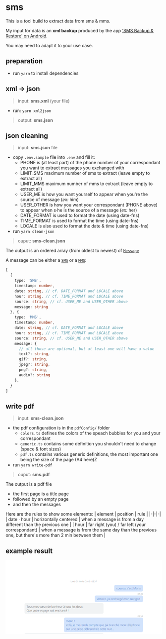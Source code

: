 # sms

This is a tool build to extract data from sms & mms.

My input for data is an **xml backup** produced by the app ['SMS Backup & Restore' on Android](https://play.google.com/store/apps/details?id=com.riteshsahu.SMSBackupRestore).

You may need to adapt it to your use case.

## preparation

- run `yarn` to install dependencies

## xml → json

> input: **sms.xml** (your file)
- run: `yarn xml2json`

> output: **sms.json**

## json cleaning

> input: **sms.json** file

- copy `.env.sample` file into `.env` and fill it:
  - PHONE is (at least part) of the phone number of your correspondant you want to extract messages you exchanged with
  - LIMIT_SMS maximum number of sms to extract (leave empty to extract all)
  - LIMIT_MMS maximum number of mms to extract (leave empty to extract all)
  - USER_ME is how you want yourself to appear when you're the source of message (_ex:_ him)
  - USER_OTHER is how you want your correspondant (PHONE above) to appear when s·he is the source of a message (_ex:_ her)
  - DATE_FORMAT is used to format the date (using date-fns)
  - TIME_FORMAT is used to format the time (using date-fns)
  - LOCALE is also used to format the date & time  (using date-fns)
- run `yarn clean-json`

> ouput: **sms-clean.json**

The output is an ordered array (from oldest to newest) of [`Message`](./typings/Message.ts)

A message can be either a [`SMS`](./typings/SMS.ts) or a [`MMS`](./typings/MMS.ts):
```ts
[
  {
    type: 'SMS',
    timestamp: number,
    date: string, // cf. DATE_FORMAT and LOCALE above
    hour: string, // cf. TIME_FORMAT and LOCALE above
    source: string, // cf. USER_ME and USER_OTHER above
    message: string
  }, {
    type: 'MMS',
    timestamp: number,
    date: string, // cf. DATE_FORMAT and LOCALE above
    hour: string, // cf. TIME_FORMAT and LOCALE above
    source: string, // cf. USER_ME and USER_OTHER above
    message: {
      // all those are optional, but at least one will have a value
      text?: string,
      gif?: string,
      jpeg?: string,
      png?: string,
      audio?: string
    },
  }
]
```

## write pdf
> input: **sms-clean.json**

- the pdf configuration is in the `pdfConfig/` folder
  - `colors.ts` defines the colors of the speach bubbles for you and your correspondant
  - `generic.ts` contains some definition you shouldn't need to change (space & font sizes)
  - `pdf.ts` contains various generic definitions, the most important one being the size of the page (A4 here)Z
- run `yarn write-pdf`

> ouput: **sms.pdf**

The output is a pdf file
- the first page is a title page
- followed by an empty page
- and then the messages

Here are the rules to show some elements:
| element | position | rule |
|-|-|-|
| date · hour | horizontally centered | when a message is from a day different than the previous one |
| hour | far right (you) / far left (your correspondant) | when a message is from the same day than the previous one, but there's more than 2 min between them |

## example result
![example](example.png)


